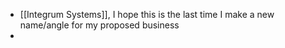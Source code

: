 - [[Integrum Systems]], I hope this is the last time I make a new name/angle for my proposed business
-